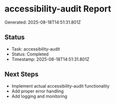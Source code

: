 # accessibility-audit Report

Generated: 2025-08-18T14:51:31.801Z

## Status
- Task: accessibility-audit
- Status: Completed
- Timestamp: 2025-08-18T14:51:31.801Z

## Next Steps
- Implement actual accessibility-audit functionality
- Add proper error handling
- Add logging and monitoring
